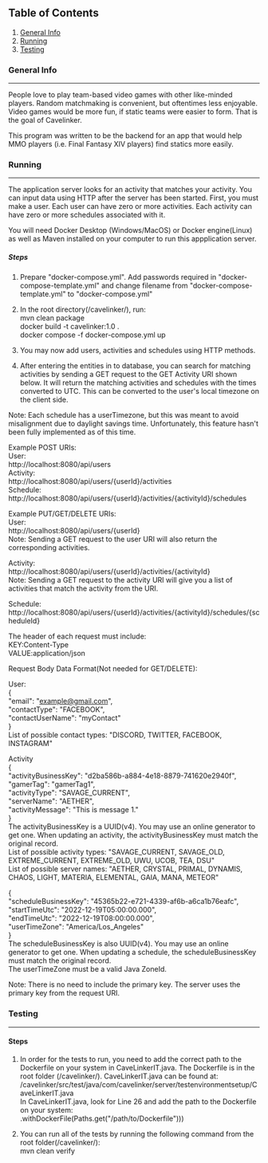 ## Table of Contents
1. [General Info](#general-info)
2. [Running](#running)
3. [Testing](#testing)

### General Info
***

People love to play team-based video games with other like-minded players. Random matchmaking is convenient, but oftentimes less enjoyable. Video games would be more fun, if static teams were easier to form. That is the goal of Cavelinker.

This program was written to be the backend for an app that would help MMO players (i.e. Final Fantasy XIV players) find statics more easily.

### Running
***

The application server looks for an activity that matches your activity. You can input data using HTTP after the server has been started. First, you must make a user. Each user can have zero or more activities. Each activity can have zero or more schedules associated with it. 

You will need Docker Desktop (Windows/MacOS) or Docker engine(Linux) as well as Maven installed on your computer to run this appplication server.

##### Steps

1. Prepare "docker-compose.yml". Add passwords required in "docker-compose-template.yml" and change filename from "docker-compose-template.yml" to "docker-compose.yml"

2. In the root directory(/cavelinker/), run:<br> 
mvn clean package<br>
docker build -t cavelinker:1.0 .<br> 
docker compose -f docker-compose.yml up<br>

3. You may now add users, activities and schedules using HTTP methods.

4. After entering the entities in to database, you can search for matching activities by sending a GET request to the GET Activity URI shown below. It will return the matching activities and schedules with the times converted to UTC. This can be converted to the user's local timezone on the client side. 

Note: Each schedule has a userTimezone, but this was meant to avoid misalignment due to daylight savings time. Unfortunately, this feature hasn't been fully implemented as of this time.

Example POST URIs:<br>
User:<br>
http://localhost:8080/api/users<br>
Activity:<br>
http://localhost:8080/api/users/{userId}/activities<br>
Schedule:<br>
http://localhost:8080/api/users/{userId}/activities/{activityId}/schedules<br>

Example PUT/GET/DELETE URIs:<br>
User:<br>
http://localhost:8080/api/users/{userId}<br>
Note: Sending a GET request to the user URI will also return the corresponding activities.<br>

Activity:<br>
http://localhost:8080/api/users/{userId}/activities/{activityId}<br>
Note: Sending a GET request to the activity URI will give you a list of activities that match the activity from the URI.<br>

Schedule:<br>
http://localhost:8080/api/users/{userId}/activities/{activityId}/schedules/{scheduleId}<br>

The header of each request must include:<br>
KEY:Content-Type<br>
VALUE:application/json<br>

Request Body Data Format(Not needed for GET/DELETE):

User:<br>
{<br>
    "email": "example@gmail.com",<br>
    "contactType": "FACEBOOK",<br>
    "contactUserName": "myContact"<br>
}<br>
List of possible contact types: "DISCORD, TWITTER, FACEBOOK, INSTAGRAM"<br>

Activity<br>
{<br>
    "activityBusinessKey": "d2ba586b-a884-4e18-8879-741620e2940f",<br>
    "gamerTag": "gamerTag1",<br>
    "activityType": "SAVAGE_CURRENT",<br>
    "serverName": "AETHER",<br>
    "activityMessage": "This is message 1."<br>
}<br>
The activityBusinessKey is a UUID(v4). You may use an online generator to get one. When updating an activity, the activityBusinessKey must match the original record.<br>
List of possible activity types: "SAVAGE_CURRENT, SAVAGE_OLD, EXTREME_CURRENT, EXTREME_OLD, UWU, UCOB, TEA, DSU"<br>
List of possible server names: "AETHER, CRYSTAL, PRIMAL, DYNAMIS, CHAOS, LIGHT, MATERIA, ELEMENTAL, GAIA, MANA, METEOR"<br>

{<br>
    "scheduleBusinessKey": "45365b22-e721-4339-af6b-a6ca1b76eafc",<br>
    "startTimeUtc": "2022-12-19T05:00:00.000",<br>
    "endTimeUtc": "2022-12-19T08:00:00.000",<br>
    "userTimeZone": "America/Los_Angeles"<br>
}<br>
The scheduleBusinessKey is also UUID(v4). You may use an online generator to get one. When updating a schedule, the scheduleBusinessKey must match the original record.<br>
The userTimeZone must be a valid Java ZoneId.<br>

Note: There is no need to include the primary key. The server uses the primary key from the request URI.<br>

### Testing
***

#### Steps
1. In order for the tests to run, you need to add the correct path to the Dockerfile on your system in CaveLinkerIT.java. The Dockerfile is in the root folder (/cavelinker/). CaveLinkerIT.java can be found at:<br>
 /cavelinker/src/test/java/com/cavelinker/server/testenvironmentsetup/CaveLinkerIT.java<br>
In CaveLinkerIT.java, look for Line 26 and add the path to the Dockerfile on your system:<br>
.withDockerFile(Paths.get("/path/to/Dockerfile")))<br>

2. You can run all of the tests by running the following command from the root folder(/cavelinker/):<br> 
mvn clean verify<br>
